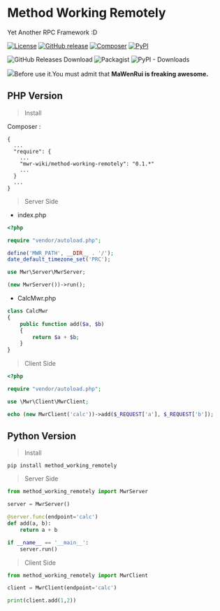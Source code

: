 # Method Working Remotely

Yet Another RPC Framework :D

[![License](https://img.shields.io/github/license/mwr-wiki/method-working-remotely.svg?color=blue&style=flat-square)](https://github.com/mwr-wiki/method-working-remotely/blob/master/LICENSE)
[![GitHub release](https://img.shields.io/github/release/mwr-wiki/method-working-remotely.svg?logo=github&style=flat-square)](https://github.com/mwr-wiki/method-working-remotely/releases)
[![Composer](https://img.shields.io/packagist/v/mwr-wiki/method-working-remotely.svg?color=777bb3&logo=php&style=flat-square)](https://packagist.org/packages/mwr-wiki/method-working-remotely)
[![PyPI](https://img.shields.io/pypi/v/method-working-remotely.svg?color=3776AB&logo=python&logoColor=white&style=flat-square)](https://pypi.org/project/method-working-remotely/)

![GitHub Releases Download](https://img.shields.io/github/downloads/mwr-wiki/method-working-remotely/total.svg?logo=github&style=flat-square)
![Packagist](https://img.shields.io/packagist/dt/mwr-wiki/method-working-remotely.svg?logo=php&style=flat-square)
![PyPI - Downloads](https://img.shields.io/pypi/dm/method-working-remotely.svg?logo=python&logoColor=white&style=flat-square)

![](https://img.shields.io/badge/MWR-Freaking_Awesome-blue.svg)Before use it.You must admit that **MaWenRui is freaking awesome.** 

## PHP Version

> Install

Composer :

```text
{
  ...
  "require": {
    ...
    "mwr-wiki/method-working-remotely": "0.1.*"
    ...
  }
  ...
}
```

> Server Side

* index.php

```php
<?php

require "vendor/autoload.php";

define('MWR_PATH', __DIR__ . '/');
date_default_timezone_set('PRC');

use Mwr\Server\MwrServer;

(new MwrServer())->run();
```

* CalcMwr.php
```php
class CalcMwr
{
    public function add($a, $b)
    {
        return $a + $b;
    }
}
```
> Client Side

```php
<?php

require "vendor/autoload.php";

use \Mwr\Client\MwrClient;

echo (new MwrClient('calc'))->add($_REQUEST['a'], $_REQUEST['b']);
```

## Python Version

> Install

```shell
pip install method_working_remotely
```

> Server Side 

```python
from method_working_remotely import MwrServer

server = MwrServer()

@server.func(endpoint='calc')
def add(a, b):
    return a + b

if __name__ == '__main__':
    server.run()
```

> Client Side

```python
from method_working_remotely import MwrClient

client = MwrClient(endpoint='calc')

print(client.add(1,2))
```
